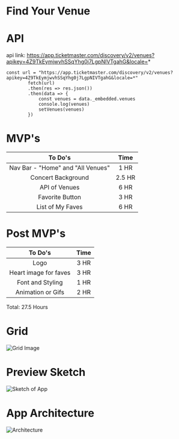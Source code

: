 # Find Your Venue

# API

api link: https://app.ticketmaster.com/discovery/v2/venues?apikey=4Z9TkEymjwvhSSqYhg0j7LgpNIVTgahG&locale=*

    const url = "https://app.ticketmaster.com/discovery/v2/venues?apikey=4Z9TkEymjwvhSSqYhg0j7LgpNIVTgahG&locale=*"
            fetch(url)
            .then(res => res.json())
            .then(data => {
                const venues = data._embedded.venues
                console.log(venues)
                setVenues(venues)
            })

# MVP's

|              To Do's              |  Time  |
| :-------------------------------: | :----: |
| Nav Bar - "Home" and "All Venues" |  1 HR  |
|        Concert Background         | 2.5 HR |
|           API of Venues           |  6 HR  |
|          Favorite Button          |  3 HR  |
|         List of My Faves          |  6 HR  |

# Post MVP's

|        To Do's        | Time |
| :-------------------: | :--: |
|         Logo          | 3 HR |
| Heart image for faves | 3 HR |
|   Font and Styling    | 1 HR |
|   Animation or Gifs   | 2 HR |

Total: 27.5 Hours

# Grid

![Grid Image](https://i.ibb.co/L0htmQ1/IMG-4607.png)

# Preview Sketch

![Sketch of App](https://i.ibb.co/0MLCgPb/IMG-4608.png)

# App Architecture

![Architecture](https://i.ibb.co/DQGHLF8/IMG-4609.png)
